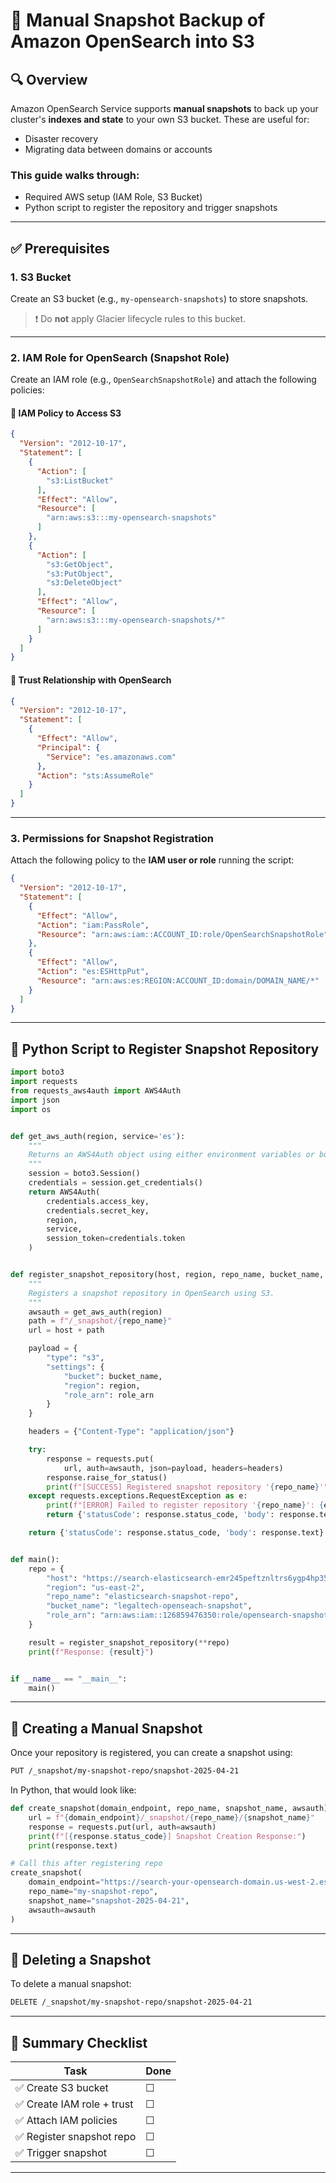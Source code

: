 # 📘 **Manual Snapshot Backup of Amazon OpenSearch into S3**

## 🔍 Overview

Amazon OpenSearch Service supports **manual snapshots** to back up your cluster's **indexes and state** to your own S3 bucket. These are useful for:
- Disaster recovery
- Migrating data between domains or accounts

### This guide walks through:
- Required AWS setup (IAM Role, S3 Bucket)
- Python script to register the repository and trigger snapshots

---

## ✅ Prerequisites

### 1. **S3 Bucket**
Create an S3 bucket (e.g., `my-opensearch-snapshots`) to store snapshots.

> ❗ Do **not** apply Glacier lifecycle rules to this bucket.

---

### 2. **IAM Role for OpenSearch (Snapshot Role)**
Create an IAM role (e.g., `OpenSearchSnapshotRole`) and attach the following policies:

#### 📜 IAM Policy to Access S3

```json
{
  "Version": "2012-10-17",
  "Statement": [
    {
      "Action": [
        "s3:ListBucket"
      ],
      "Effect": "Allow",
      "Resource": [
        "arn:aws:s3:::my-opensearch-snapshots"
      ]
    },
    {
      "Action": [
        "s3:GetObject", 
        "s3:PutObject", 
        "s3:DeleteObject"
      ],
      "Effect": "Allow",
      "Resource": [
        "arn:aws:s3:::my-opensearch-snapshots/*"
      ]
    }
  ]
}
```

#### 🤝 Trust Relationship with OpenSearch

```json
{
  "Version": "2012-10-17",
  "Statement": [
    {
      "Effect": "Allow",
      "Principal": {
        "Service": "es.amazonaws.com"
      },
      "Action": "sts:AssumeRole"
    }
  ]
}
```

---

### 3. **Permissions for Snapshot Registration**
Attach the following policy to the **IAM user or role** running the script:

```json
{
  "Version": "2012-10-17",
  "Statement": [
    {
      "Effect": "Allow",
      "Action": "iam:PassRole",
      "Resource": "arn:aws:iam::ACCOUNT_ID:role/OpenSearchSnapshotRole"
    },
    {
      "Effect": "Allow",
      "Action": "es:ESHttpPut",
      "Resource": "arn:aws:es:REGION:ACCOUNT_ID:domain/DOMAIN_NAME/*"
    }
  ]
}
```

---

## 🐍 Python Script to Register Snapshot Repository

```python
import boto3
import requests
from requests_aws4auth import AWS4Auth
import json
import os


def get_aws_auth(region, service='es'):
    """
    Returns an AWS4Auth object using either environment variables or boto3 session credentials.
    """
    session = boto3.Session()
    credentials = session.get_credentials()
    return AWS4Auth(
        credentials.access_key,
        credentials.secret_key,
        region,
        service,
        session_token=credentials.token
    )


def register_snapshot_repository(host, region, repo_name, bucket_name, role_arn):
    """
    Registers a snapshot repository in OpenSearch using S3.
    """
    awsauth = get_aws_auth(region)
    path = f"/_snapshot/{repo_name}"
    url = host + path

    payload = {
        "type": "s3",
        "settings": {
            "bucket": bucket_name,
            "region": region,
            "role_arn": role_arn
        }
    }

    headers = {"Content-Type": "application/json"}

    try:
        response = requests.put(
            url, auth=awsauth, json=payload, headers=headers)
        response.raise_for_status()
        print(f"[SUCCESS] Registered snapshot repository '{repo_name}'")
    except requests.exceptions.RequestException as e:
        print(f"[ERROR] Failed to register repository '{repo_name}': {e}")
        return {'statusCode': response.status_code, 'body': response.text}

    return {'statusCode': response.status_code, 'body': response.text}


def main():
    repo = {
        "host": "https://search-elasticsearch-emr245peftznltrs6ygp4hp35y.us-east-2.es.amazonaws.com",
        "region": "us-east-2",
        "repo_name": "elasticsearch-snapshot-repo",
        "bucket_name": "legaltech-openseach-snapshot",
        "role_arn": "arn:aws:iam::126859476350:role/opensearch-snapshot-role-bs"
    }

    result = register_snapshot_repository(**repo)
    print(f"Response: {result}")


if __name__ == "__main__":
    main()
```

---

## 📸 Creating a Manual Snapshot

Once your repository is registered, you can create a snapshot using:

```bash
PUT /_snapshot/my-snapshot-repo/snapshot-2025-04-21
```

In Python, that would look like:

```python
def create_snapshot(domain_endpoint, repo_name, snapshot_name, awsauth):
    url = f"{domain_endpoint}/_snapshot/{repo_name}/{snapshot_name}"
    response = requests.put(url, auth=awsauth)
    print(f"[{response.status_code}] Snapshot Creation Response:")
    print(response.text)

# Call this after registering repo
create_snapshot(
    domain_endpoint="https://search-your-opensearch-domain.us-west-2.es.amazonaws.com",
    repo_name="my-snapshot-repo",
    snapshot_name="snapshot-2025-04-21",
    awsauth=awsauth
)
```

---

## 🧹 Deleting a Snapshot

To delete a manual snapshot:

```bash
DELETE /_snapshot/my-snapshot-repo/snapshot-2025-04-21
```

---

## 🧾 Summary Checklist

| Task                            | Done |
|-------------------------------|------|
| ✅ Create S3 bucket             | ☐    |
| ✅ Create IAM role + trust     | ☐    |
| ✅ Attach IAM policies         | ☐    |
| ✅ Register snapshot repo      | ☐    |
| ✅ Trigger snapshot            | ☐    |

---
